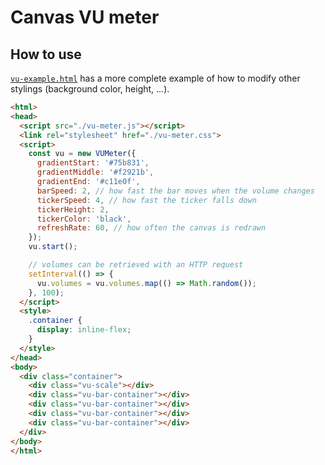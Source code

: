# Canvas VU meter

## How to use

[`vu-example.html`](./vu-example.html) has a more complete example of how to modify other stylings (background color, height, ...).

```html
<html>
<head>
  <script src="./vu-meter.js"></script>
  <link rel="stylesheet" href="./vu-meter.css">
  <script>
    const vu = new VUMeter({
      gradientStart: '#75b831',
      gradientMiddle: '#f2921b',
      gradientEnd: '#c11e0f',
      barSpeed: 2, // how fast the bar moves when the volume changes
      tickerSpeed: 4, // how fast the ticker falls down
      tickerHeight: 2,
      tickerColor: 'black',
      refreshRate: 60, // how often the canvas is redrawn
    });
    vu.start();

    // volumes can be retrieved with an HTTP request
    setInterval(() => {
      vu.volumes = vu.volumes.map(() => Math.random());
    }, 100);
  </script>
  <style>
    .container {
      display: inline-flex;
    }
  </style>
</head>
<body>
  <div class="container">
    <div class="vu-scale"></div>
    <div class="vu-bar-container"></div>
    <div class="vu-bar-container"></div>
    <div class="vu-bar-container"></div>
    <div class="vu-bar-container"></div>
  </div>
</body>
</html>

```
